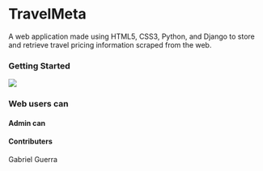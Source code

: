 # TravelMeta
A web application made using HTML5, CSS3, Python, and Django to store and retrieve travel pricing information scraped from the web.

### Getting Started
<a href="https://imgflip.com/gif/4qhw0e"><img src="https://imgflip.com/embed/4qhw0e"/></a>


### Web users can


#### Admin can


#### Contributers
Gabriel Guerra
